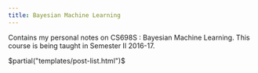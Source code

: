 ```yaml
---
title: Bayesian Machine Learning
---
```

Contains my personal notes on CS698S : Bayesian Machine Learning.
This course is being taught in Semester II 2016-17. 



$partial("templates/post-list.html")$




